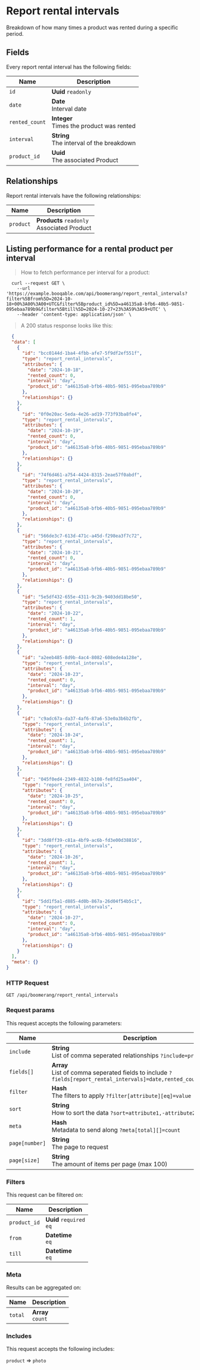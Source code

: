 # Report rental intervals

Breakdown of how many times a product was rented during a specific period.

## Fields
Every report rental interval has the following fields:

Name | Description
-- | --
`id` | **Uuid** `readonly`<br>
`date` | **Date** <br>Interval date
`rented_count` | **Integer** <br>Times the product was rented
`interval` | **String** <br>The interval of the breakdown
`product_id` | **Uuid** <br>The associated Product


## Relationships
Report rental intervals have the following relationships:

Name | Description
-- | --
`product` | **Products** `readonly`<br>Associated Product


## Listing performance for a rental product per interval



> How to fetch performance per interval for a product:

```shell
  curl --request GET \
    --url 'https://example.booqable.com/api/boomerang/report_rental_intervals?filter%5Bfrom%5D=2024-10-18+00%3A00%3A00+UTC&filter%5Bproduct_id%5D=a46135a8-bfb6-40b5-9851-095ebaa789b9&filter%5Btill%5D=2024-10-27+23%3A59%3A59+UTC' \
    --header 'content-type: application/json' \
```

> A 200 status response looks like this:

```json
  {
  "data": [
    {
      "id": "bcc0144d-1ba4-4fbb-afe7-5f9df2ef551f",
      "type": "report_rental_intervals",
      "attributes": {
        "date": "2024-10-18",
        "rented_count": 0,
        "interval": "day",
        "product_id": "a46135a8-bfb6-40b5-9851-095ebaa789b9"
      },
      "relationships": {}
    },
    {
      "id": "0f0e20ac-5eda-4e26-ad19-773f93ba8fe4",
      "type": "report_rental_intervals",
      "attributes": {
        "date": "2024-10-19",
        "rented_count": 0,
        "interval": "day",
        "product_id": "a46135a8-bfb6-40b5-9851-095ebaa789b9"
      },
      "relationships": {}
    },
    {
      "id": "74f6d461-a754-4424-8315-2eae57f0abdf",
      "type": "report_rental_intervals",
      "attributes": {
        "date": "2024-10-20",
        "rented_count": 0,
        "interval": "day",
        "product_id": "a46135a8-bfb6-40b5-9851-095ebaa789b9"
      },
      "relationships": {}
    },
    {
      "id": "566de3c7-613d-471c-a45d-f298ea3f7c72",
      "type": "report_rental_intervals",
      "attributes": {
        "date": "2024-10-21",
        "rented_count": 0,
        "interval": "day",
        "product_id": "a46135a8-bfb6-40b5-9851-095ebaa789b9"
      },
      "relationships": {}
    },
    {
      "id": "5e5df432-655e-4311-9c2b-9403dd18be50",
      "type": "report_rental_intervals",
      "attributes": {
        "date": "2024-10-22",
        "rented_count": 1,
        "interval": "day",
        "product_id": "a46135a8-bfb6-40b5-9851-095ebaa789b9"
      },
      "relationships": {}
    },
    {
      "id": "a2eeb485-8d9b-4ac4-8082-608ede4a128e",
      "type": "report_rental_intervals",
      "attributes": {
        "date": "2024-10-23",
        "rented_count": 0,
        "interval": "day",
        "product_id": "a46135a8-bfb6-40b5-9851-095ebaa789b9"
      },
      "relationships": {}
    },
    {
      "id": "c9adc67a-da37-4af6-87a6-53e0a3b6b2fb",
      "type": "report_rental_intervals",
      "attributes": {
        "date": "2024-10-24",
        "rented_count": 1,
        "interval": "day",
        "product_id": "a46135a8-bfb6-40b5-9851-095ebaa789b9"
      },
      "relationships": {}
    },
    {
      "id": "045f0ed4-2349-4832-b108-fe8fd25aa404",
      "type": "report_rental_intervals",
      "attributes": {
        "date": "2024-10-25",
        "rented_count": 0,
        "interval": "day",
        "product_id": "a46135a8-bfb6-40b5-9851-095ebaa789b9"
      },
      "relationships": {}
    },
    {
      "id": "3dd8ff39-c81a-4bf9-ac6b-fd3e00d38816",
      "type": "report_rental_intervals",
      "attributes": {
        "date": "2024-10-26",
        "rented_count": 1,
        "interval": "day",
        "product_id": "a46135a8-bfb6-40b5-9851-095ebaa789b9"
      },
      "relationships": {}
    },
    {
      "id": "5dd1f5a1-d885-4d0b-867a-26d04f54b5c1",
      "type": "report_rental_intervals",
      "attributes": {
        "date": "2024-10-27",
        "rented_count": 0,
        "interval": "day",
        "product_id": "a46135a8-bfb6-40b5-9851-095ebaa789b9"
      },
      "relationships": {}
    }
  ],
  "meta": {}
}
```

### HTTP Request

`GET /api/boomerang/report_rental_intervals`

### Request params

This request accepts the following parameters:

Name | Description
-- | --
`include` | **String** <br>List of comma seperated relationships `?include=product`
`fields[]` | **Array** <br>List of comma seperated fields to include `?fields[report_rental_intervals]=date,rented_count,interval`
`filter` | **Hash** <br>The filters to apply `?filter[attribute][eq]=value`
`sort` | **String** <br>How to sort the data `?sort=attribute1,-attribute2`
`meta` | **Hash** <br>Metadata to send along `?meta[total][]=count`
`page[number]` | **String** <br>The page to request
`page[size]` | **String** <br>The amount of items per page (max 100)


### Filters

This request can be filtered on:

Name | Description
-- | --
`product_id` | **Uuid** `required`<br>`eq`
`from` | **Datetime** <br>`eq`
`till` | **Datetime** <br>`eq`


### Meta

Results can be aggregated on:

Name | Description
-- | --
`total` | **Array** <br>`count`


### Includes

This request accepts the following includes:

`product` => 
`photo`







